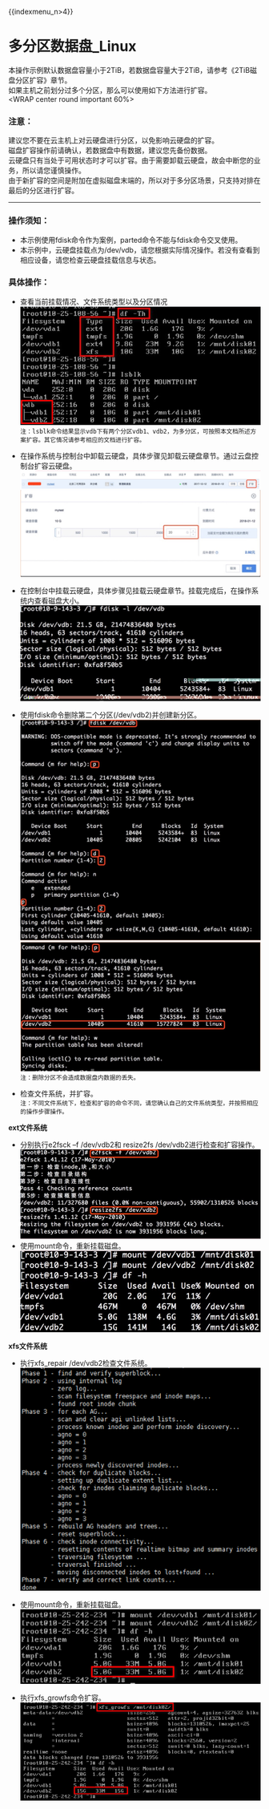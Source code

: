 {{indexmenu_n>4}}

# 多分区数据盘\_Linux

本操作示例默认数据盘容量小于2TiB，若数据盘容量大于2TiB，请参考《2TiB磁盘分区扩容》章节。  
如果主机之前划分过多个分区，那么可以使用如下方法进行扩容。  
<WRAP center round important 60%>

### 注意：

建议您不要在云主机上对云硬盘进行分区，以免影响云硬盘的扩容。  
磁盘扩容操作前请确认，若数据盘中有数据，建议您先备份数据。  
云硬盘只有当处于可用状态时才可以扩容。由于需要卸载云硬盘，故会中断您的业务，所以请您谨慎操作。  
由于新扩容的空间是附加在虚拟磁盘末端的，所以对于多分区场景，只支持对排在最后的分区进行扩容。  
</WRAP>

-----

### 操作须知：

  - 本示例使用fdisk命令作为案例，parted命令不能与fdisk命令交叉使用。  
  - 本示例中，云硬盘挂载点为/dev/vdb，请您根据实际情况操作。若没有查看到相应设备，请您检查云硬盘挂载信息与状态。  

### 具体操作：

  - 查看当前挂载情况、文件系统类型以及分区情况  
![](/images/userguide/extend/df-h3.png)  
    `注：lsblk命令结果显示vdb下有两个分区vdb1、vdb2，为多分区，可按照本文档所述方案扩容。其它情况请参考相应的文档进行扩容。`  



  - 在操作系统与控制台中卸载云硬盘，具体步骤见卸载云硬盘章节。通过云盘控制台扩容云硬盘。  
![](/images/userguide/extend/image31.jpg)  
![](/images/userguide/extend/image32.jpg)  
    
  - 在控制台中挂载云硬盘，具体步骤见挂载云硬盘章节。挂载完成后，在操作系统内查看磁盘大小。  
![](/images/userguide/extend/image33.jpg)  
    
  - 使用fdisk命令删除第二个分区(/dev/vdb2)并创建新分区。  
![](/images/userguide/extend/image34.jpg)  
![](/images/userguide/extend/image35.jpg)  
    `注：删除分区不会造成数据盘内数据的丢失。`  
    
  - 检查文件系统，并扩容。  
    `注：不同文件系统下，检查和扩容的命令不同，请您确认自己的文件系统类型，并按照相应的操作步骤操作。`  

**ext文件系统**  

  - 分别执行e2fsck –f /dev/vdb2和 resize2fs /dev/vdb2进行检查和扩容操作。  
![](/images/userguide/extend/e2fsck-duo.png)  
  - 使用mount命令，重新挂载磁盘。  
![](/images/userguide/extend/mount3.png)  

**xfs文件系统**  

  - 执行xfs\_repair /dev/vdb2检查文件系统。  
![](/images/userguide/extend/xfs_repair-duo.png)  
    
  - 使用mount命令，重新挂载磁盘。  
![](/images/userguide/extend/mount4.png)  
    
  - 执行xfs\_growfs命令扩容。  
![](/images/userguide/extend/xfs_growfs-duo.png)

